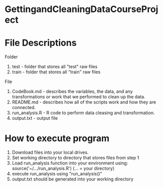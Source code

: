 GettingandCleaningDataCourseProject
===================================

File Descriptions
===================================
Folder
1. test - folder that stores all "test" raw files
2. train - folder that stores all "train" raw files

File
1. CodeBook.md -  describes the variables, the data, and any transformations or work that we performed to clean up the data.
2. README.md - describes how all of the scripts work and how they are connected.
3. run_analysis.R - R code to perform data cleasing and transformation.
4. output.txt - output file


How to execute program
===================================
1. Download files into your local drives.
2. Set working directory to directory that stores files from step 1
3. Load run_analysis function into your environment using: source('~/.../run_analysis.R') (... = your directory)
4. execute run_analysis using "run_analysis()"
5. output.txt should be generated into your working directory
